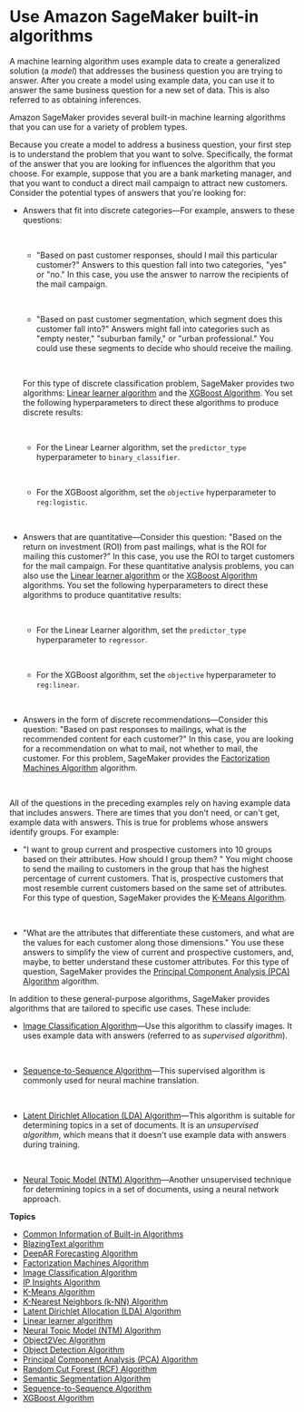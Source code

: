 # Use Amazon SageMaker built\-in algorithms<a name="algos"></a>

A machine learning algorithm uses example data to create a generalized solution \(a *model*\) that addresses the business question you are trying to answer\. After you create a model using example data, you can use it to answer the same business question for a new set of data\. This is also referred to as obtaining inferences\.

Amazon SageMaker provides several built\-in machine learning algorithms that you can use for a variety of problem types\. 

Because you create a model to address a business question, your first step is to understand the problem that you want to solve\. Specifically, the format of the answer that you are looking for influences the algorithm that you choose\. For example, suppose that you are a bank marketing manager, and that you want to conduct a direct mail campaign to attract new customers\. Consider the potential types of answers that you're looking for:
+ Answers that fit into discrete categories—For example, answers to these questions:

   
  + "Based on past customer responses, should I mail this particular customer?" Answers to this question fall into two categories, "yes" or "no\." In this case, you use the answer to narrow the recipients of the mail campaign\.

     
  + "Based on past customer segmentation, which segment does this customer fall into?" Answers might fall into categories such as "empty nester," "suburban family," or "urban professional\." You could use these segments to decide who should receive the mailing\.

     

  For this type of discrete classification problem, SageMaker provides two algorithms: [Linear learner algorithm](linear-learner.md) and the [XGBoost Algorithm](xgboost.md)\. You set the following hyperparameters to direct these algorithms to produce discrete results:

   
  + For the Linear Learner algorithm, set the `predictor_type` hyperparameter to `binary_classifier`\. 

     
  + For the XGBoost algorithm, set the `objective` hyperparameter to `reg:logistic`\.

   
+ Answers that are quantitative—Consider this question: "Based on the return on investment \(ROI\) from past mailings, what is the ROI for mailing this customer?” In this case, you use the ROI to target customers for the mail campaign\. For these quantitative analysis problems, you can also use the [Linear learner algorithm](linear-learner.md) or the [XGBoost Algorithm](xgboost.md) algorithms\. You set the following hyperparameters to direct these algorithms to produce quantitative results:

   
  + For the Linear Learner algorithm, set the `predictor_type` hyperparameter to `regressor`\. 

     
  + For the XGBoost algorithm, set the `objective` hyperparameter to `reg:linear`\.

   
+ Answers in the form of discrete recommendations—Consider this question: "Based on past responses to mailings, what is the recommended content for each customer?" In this case, you are looking for a recommendation on what to mail, not whether to mail, the customer\. For this problem, SageMaker provides the [Factorization Machines Algorithm](fact-machines.md) algorithm\.

   

All of the questions in the preceding examples rely on having example data that includes answers\. There are times that you don't need, or can't get, example data with answers\. This is true for problems whose answers identify groups\. For example:
+ "I want to group current and prospective customers into 10 groups based on their attributes\. How should I group them? " You might choose to send the mailing to customers in the group that has the highest percentage of current customers\. That is, prospective customers that most resemble current customers based on the same set of attributes\. For this type of question, SageMaker provides the [K\-Means Algorithm](k-means.md)\.

   
+ "What are the attributes that differentiate these customers, and what are the values for each customer along those dimensions\." You use these answers to simplify the view of current and prospective customers, and, maybe, to better understand these customer attributes\. For this type of question, SageMaker provides the [Principal Component Analysis \(PCA\) Algorithm](pca.md) algorithm\.

In addition to these general\-purpose algorithms, SageMaker provides algorithms that are tailored to specific use cases\. These include:
+ [Image Classification Algorithm](image-classification.md)—Use this algorithm to classify images\. It uses example data with answers \(referred to as *supervised algorithm*\)\.

   
+ [Sequence\-to\-Sequence Algorithm](seq-2-seq.md)—This supervised algorithm is commonly used for neural machine translation\. 

   
+ [Latent Dirichlet Allocation \(LDA\) Algorithm](lda.md)—This algorithm is suitable for determining topics in a set of documents\. It is an *unsupervised algorithm*, which means that it doesn't use example data with answers during training\.

   
+ [Neural Topic Model \(NTM\) Algorithm](ntm.md)—Another unsupervised technique for determining topics in a set of documents, using a neural network approach\.

**Topics**
+ [Common Information of Built\-in Algorithms](common-info-all-im-models.md)
+ [BlazingText algorithm](blazingtext.md)
+ [DeepAR Forecasting Algorithm](deepar.md)
+ [Factorization Machines Algorithm](fact-machines.md)
+ [Image Classification Algorithm](image-classification.md)
+ [IP Insights Algorithm](ip-insights.md)
+ [K\-Means Algorithm](k-means.md)
+ [K\-Nearest Neighbors \(k\-NN\) Algorithm](k-nearest-neighbors.md)
+ [Latent Dirichlet Allocation \(LDA\) Algorithm](lda.md)
+ [Linear learner algorithm](linear-learner.md)
+ [Neural Topic Model \(NTM\) Algorithm](ntm.md)
+ [Object2Vec Algorithm](object2vec.md)
+ [Object Detection Algorithm](object-detection.md)
+ [Principal Component Analysis \(PCA\) Algorithm](pca.md)
+ [Random Cut Forest \(RCF\) Algorithm](randomcutforest.md)
+ [Semantic Segmentation Algorithm](semantic-segmentation.md)
+ [Sequence\-to\-Sequence Algorithm](seq-2-seq.md)
+ [XGBoost Algorithm](xgboost.md)